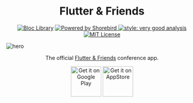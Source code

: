 <h1 align="center">Flutter & Friends</h1>
<p align="center">
  <a href="https://bloclibrary.dev"><img src="https://tinyurl.com/bloc-library?style=for-the-badge&color=black&labelColor=black" alt="Bloc Library"></a>
  <a href="https://shorebird.dev">    
    <img alt="Powered by Shorebird" src="https://img.shields.io/endpoint?url=https://tinyurl.com/shorebirddev&style=for-the-badge">
  </a>
  <a href="https://pub.dev/packages/very_good_analysis">
    <img alt="style: very good analysis" src="https://img.shields.io/badge/style-very_good_analysis-B22C89.svg?style=for-the-badge">
  </a>  
  <a href="https://opensource.org/licenses/MIT">    
    <img alt="MIT License" src="https://img.shields.io/badge/License-MIT-blue.svg?style=for-the-badge">
  </a>
</p>

![hero](./art/hero.png)

<p align="center">The official <a href="https://www.flutterfriends.dev/">Flutter & Friends</a> conference app.</p>

<p align="center">
  <a href="https://play.google.com/store/apps/details?id=com.felangel.flutter_and_friends"><img alt="Get it on Google Play" src="art/google_play_badge.png" height="80px"/></a>
  <a href="https://apps.apple.com/us/app/flutter-friends/id6462616068"><img alt="Get it on AppStore" src="art/appstore_badge.png" height="80px"/></a>
</p>

